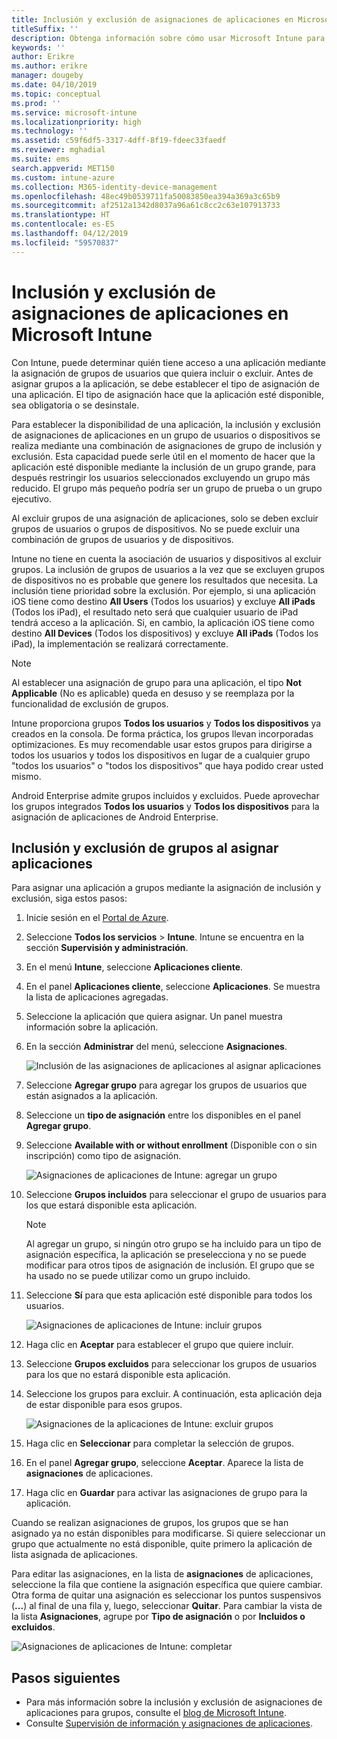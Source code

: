 ```yaml
---
title: Inclusión y exclusión de asignaciones de aplicaciones en Microsoft Intune
titleSuffix: ''
description: Obtenga información sobre cómo usar Microsoft Intune para incluir y excluir asignaciones de aplicaciones.
keywords: ''
author: Erikre
ms.author: erikre
manager: dougeby
ms.date: 04/10/2019
ms.topic: conceptual
ms.prod: ''
ms.service: microsoft-intune
ms.localizationpriority: high
ms.technology: ''
ms.assetid: c59f6df5-3317-4dff-8f19-fdeec33faedf
ms.reviewer: mghadial
ms.suite: ems
search.appverid: MET150
ms.custom: intune-azure
ms.collection: M365-identity-device-management
ms.openlocfilehash: 48ec49b0539711fa50083850ea394a369a3c65b9
ms.sourcegitcommit: af2512a1342d8037a96a61c8cc2c63e107913733
ms.translationtype: HT
ms.contentlocale: es-ES
ms.lasthandoff: 04/12/2019
ms.locfileid: "59570837"
---
```

# <a name="include-and-exclude-app-assignments-in-microsoft-intune"></a>Inclusión y exclusión de asignaciones de aplicaciones en Microsoft Intune

Con Intune, puede determinar quién tiene acceso a una aplicación mediante la asignación de grupos de usuarios que quiera incluir o excluir. Antes de asignar grupos a la aplicación, se debe establecer el tipo de asignación de una aplicación. El tipo de asignación hace que la aplicación esté disponible, sea obligatoria o se desinstale. 

Para establecer la disponibilidad de una aplicación, la inclusión y exclusión de asignaciones de aplicaciones en un grupo de usuarios o dispositivos se realiza mediante una combinación de asignaciones de grupo de inclusión y exclusión. Esta capacidad puede serle útil en el momento de hacer que la aplicación esté disponible mediante la inclusión de un grupo grande, para después restringir los usuarios seleccionados excluyendo un grupo más reducido. El grupo más pequeño podría ser un grupo de prueba o un grupo ejecutivo. 

Al excluir grupos de una asignación de aplicaciones, solo se deben excluir grupos de usuarios o grupos de dispositivos. No se puede excluir una combinación de grupos de usuarios y de dispositivos. 

Intune no tiene en cuenta la asociación de usuarios y dispositivos al excluir grupos. La inclusión de grupos de usuarios a la vez que se excluyen grupos de dispositivos no es probable que genere los resultados que necesita. La inclusión tiene prioridad sobre la exclusión. Por ejemplo, si una aplicación iOS tiene como destino **All Users** (Todos los usuarios) y excluye **All iPads** (Todos los iPad), el resultado neto será que cualquier usuario de iPad tendrá acceso a la aplicación. Si, en cambio, la aplicación iOS tiene como destino **All Devices** (Todos los dispositivos) y excluye **All iPads** (Todos los iPad), la implementación se realizará correctamente.  

> [!NOTE]
> Al establecer una asignación de grupo para una aplicación, el tipo **Not Applicable** (No es aplicable) queda en desuso y se reemplaza por la funcionalidad de exclusión de grupos. 
>
> Intune proporciona grupos **Todos los usuarios** y **Todos los dispositivos** ya creados en la consola. De forma práctica, los grupos llevan incorporadas optimizaciones. Es muy recomendable usar estos grupos para dirigirse a todos los usuarios y todos los dispositivos en lugar de a cualquier grupo "todos los usuarios" o "todos los dispositivos" que haya podido crear usted mismo.  
>
> Android Enterprise admite grupos incluidos y excluidos. Puede aprovechar los grupos integrados **Todos los usuarios** y **Todos los dispositivos** para la asignación de aplicaciones de Android Enterprise. 


## <a name="include-and-exclude-groups-when-assigning-apps"></a>Inclusión y exclusión de grupos al asignar aplicaciones 
Para asignar una aplicación a grupos mediante la asignación de inclusión y exclusión, siga estos pasos:
1. Inicie sesión en el [Portal de Azure](https://portal.azure.com).
2. Seleccione **Todos los servicios** > **Intune**. Intune se encuentra en la sección **Supervisión y administración**.
3. En el menú **Intune**, seleccione **Aplicaciones cliente**.
4. En el panel **Aplicaciones cliente**, seleccione **Aplicaciones**. Se muestra la lista de aplicaciones agregadas.
5. Seleccione la aplicación que quiera asignar. Un panel muestra información sobre la aplicación. 
6. En la sección **Administrar** del menú, seleccione **Asignaciones**. 

    ![Inclusión de las asignaciones de aplicaciones al asignar aplicaciones](./media/apps-inc-exl-01.png)
7. Seleccione **Agregar grupo** para agregar los grupos de usuarios que están asignados a la aplicación. 
8. Seleccione un **tipo de asignación** entre los disponibles en el panel **Agregar grupo**.
9. Seleccione **Available with or without enrollment** (Disponible con o sin inscripción) como tipo de asignación.

    ![Asignaciones de aplicaciones de Intune: agregar un grupo](./media/apps-inc-exl-02.png)
10. Seleccione **Grupos incluidos** para seleccionar el grupo de usuarios para los que estará disponible esta aplicación.

    > [!NOTE]
    > Al agregar un grupo, si ningún otro grupo se ha incluido para un tipo de asignación específica, la aplicación se preselecciona y no se puede modificar para otros tipos de asignación de inclusión. El grupo que se ha usado no se puede utilizar como un grupo incluido.

11. Seleccione **Sí** para que esta aplicación esté disponible para todos los usuarios.

    ![Asignaciones de aplicaciones de Intune: incluir grupos](./media/apps-inc-exl-03.png)
12. Haga clic en **Aceptar** para establecer el grupo que quiere incluir.
13. Seleccione **Grupos excluidos** para seleccionar los grupos de usuarios para los que no estará disponible esta aplicación. 
14. Seleccione los grupos para excluir. A continuación, esta aplicación deja de estar disponible para esos grupos.

    ![Asignaciones de la aplicaciones de Intune: excluir grupos](./media/apps-inc-exl-04.png)
15. Haga clic en **Seleccionar** para completar la selección de grupos.
16. En el panel **Agregar grupo**, seleccione **Aceptar**. Aparece la lista de **asignaciones** de aplicaciones.
17. Haga clic en **Guardar** para activar las asignaciones de grupo para la aplicación.

Cuando se realizan asignaciones de grupos, los grupos que se han asignado ya no están disponibles para modificarse. Si quiere seleccionar un grupo que actualmente no está disponible, quite primero la aplicación de lista asignada de aplicaciones. 

Para editar las asignaciones, en la lista de **asignaciones** de aplicaciones, seleccione la fila que contiene la asignación específica que quiere cambiar. Otra forma de quitar una asignación es seleccionar los puntos suspensivos (**…**) al final de una fila y, luego, seleccionar **Quitar**. Para cambiar la vista de la lista **Asignaciones**, agrupe por **Tipo de asignación** o por **Incluidos o excluidos**.

![Asignaciones de aplicaciones de Intune: completar](./media/apps-inc-exl-05.png)

## <a name="next-steps"></a>Pasos siguientes

- Para más información sobre la inclusión y exclusión de asignaciones de aplicaciones para grupos, consulte el [blog de Microsoft Intune](https://aka.ms/new_app_assignment_process).
- Consulte [Supervisión de información y asignaciones de aplicaciones](apps-monitor.md).
